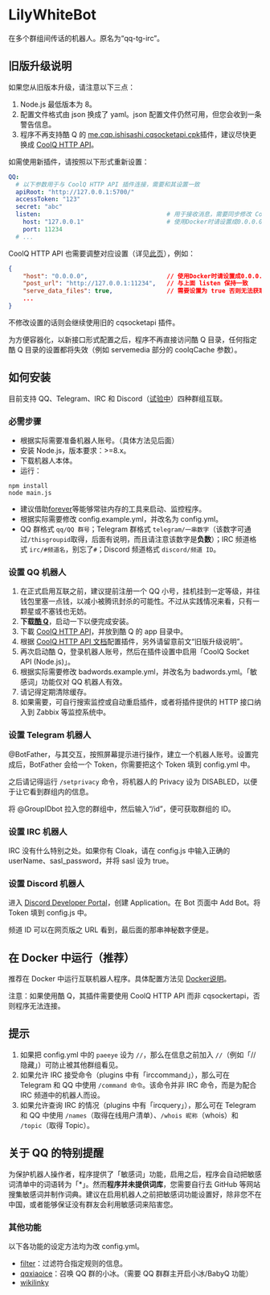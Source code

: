 LilyWhiteBot
===
在多个群组间传话的机器人。原名为“qq-tg-irc”。

## 旧版升级说明
如果您从旧版本升级，请注意以下三点：

1. Node.js 最低版本为 8。
2. 配置文件格式由 json 换成了 yaml。json 配置文件仍然可用，但您会收到一条警告信息。
3. 程序不再支持酷 Q 的 [me.cqp.ishisashi.cqsocketapi.cpk](https://dl.bintray.com/mrhso/cqsocketapi/me.cqp.ishisashi.cqsocketapi.cpk)插件，建议尽快更换成 [CoolQ HTTP API](https://cqhttp.cc/)。

如需使用新插件，请按照以下形式重新设置：
```yaml
QQ:
  # 以下参数用于与 CoolQ HTTP API 插件连接，需要和其设置一致
  apiRoot: "http://127.0.0.1:5700/"
  accessToken: "123"
  secret: "abc"
  listen:                                   # 用于接收消息，需要同步修改 CoolQ HTTP API 插件中 post_url 参数
    host: "127.0.0.1"                       # 使用Docker时请设置成0.0.0.0
    port: 11234
  # ...
```

CoolQ HTTP API 也需要调整对应设置（详见[此页](https://cqhttp.cc/docs/4.11/#/Configuration)），例如：
```json
{
    "host": "0.0.0.0",                      // 使用Docker时请设置成0.0.0.0
    "post_url": "http://127.0.0.1:11234",   // 与上面 listen 保持一致
    "serve_data_files": true,               // 需要设置为 true 否则无法获取图片消息内容
    ...
}
```

不修改设置的话则会继续使用旧的 cqsocketapi 插件。

为方便容器化，以新接口形式配置之后，程序不再直接访问酷 Q 目录，任何指定酷 Q 目录的设置都将失效（例如 servemedia 部分的 coolqCache 参数）。

## 如何安装
目前支持 QQ、Telegram、IRC 和 Discord（[试验中](https://github.com/mrhso/LilyWhiteBot/issues/4)）四种群组互联。

### 必需步骤
* 根据实际需要准备机器人账号。（具体方法见后面）
* 安装 Node.js，版本要求：>=8.x。
* 下载机器人本体。
* 运行：
```
npm install
node main.js
```
* 建议借助[forever](https://github.com/foreversd/forever)等能够常驻内存的工具来启动、监控程序。
* 根据实际需要修改 config.example.yml，并改名为 config.yml。
* QQ 群格式 `qq/QQ 群号`；Telegram 群格式 `telegram/一串数字`（该数字可通过`/thisgroupid`取得，后面有说明，而且请注意该数字是**负数**）；IRC 频道格式 `irc/#频道名`，别忘了`#`；Discord 频道格式 `discord/频道 ID`。

### 设置 QQ 机器人
1. 在正式启用互联之前，建议提前注册一个 QQ 小号，挂机挂到一定等级，并往钱包里塞一点钱，以减小被腾讯封杀的可能性。不过从实践情况来看，只有一颗星或不塞钱也无妨。
2. **下载[酷 Q](https://cqp.cc/)**，启动一下以便完成安装。
3. 下載 [CoolQ HTTP API](https://cqhttp.cc/)，并放到酷 Q 的 app 目录中。
4. 根据 [CoolQ HTTP API 文档](https://cqhttp.cc/docs/4.11/#/Configuration)配置插件，另外请留意前文“旧版升级说明”。
5. 再次启动酷 Q，登录机器人账号，然后在插件设置中启用「CoolQ Socket API (Node.js)」。
6. 根据实际需要修改 badwords.example.yml，并改名为 badwords.yml。「敏感词」功能仅对 QQ 机器人有效。
7. 请记得定期清除缓存。
8. 如果需要，可自行搜索监控或自动重启插件，或者将插件提供的 HTTP 接口纳入到 Zabbix 等监控系统中。

### 设置 Telegram 机器人
@BotFather，与其交互，按照屏幕提示进行操作，建立一个机器人账号。设置完成后，BotFather 会给一个 Token，你需要把这个 Token 填到 config.yml 中。

之后请记得运行 `/setprivacy` 命令，将机器人的 Privacy 设为 DISABLED，以便于让它看到群组内的信息。

将 @GroupIDbot 拉入您的群组中，然后输入“/id”，便可获取群组的 ID。

### 设置 IRC 机器人
IRC 没有什么特别之处。如果你有 Cloak，请在 config.js 中输入正确的 userName、sasl_password，并将 sasl 设为 true。

### 设置 Discord 机器人
进入 [Discord Developer Portal](https://discordapp.com/developers/applications/)，创建 Application。在 Bot 页面中 Add Bot。将 Token 填到 config.js 中。

频道 ID 可以在网页版之 URL 看到，最后面的那串神秘数字便是。

## 在 Docker 中运行（推荐）
推荐在 Docker 中运行互联机器人程序。具体配置方法见 [Docker说明](https://github.com/infnan/LilyWhiteBot/blob/master/README_Docker.md)。

注意：如果使用酷 Q，其插件需要使用 CoolQ HTTP API 而非 cqsockertapi，否则程序无法连接。

## 提示
1. 如果把 config.yml 中的 `paeeye` 设为 `//`，那么在信息之前加入 `//`（例如「//隐藏」）可防止被其他群组看见。
2. 如果允许 IRC 接受命令（plugins 中有「irccommand」），那么可在 Telegram 和 QQ 中使用 `/command 命令`。该命令并非 IRC 命令，而是为配合 IRC 频道中的机器人而设。
3. 如果允许查询 IRC 的情况（plugins 中有「ircquery」），那么可在 Telegram 和 QQ 中使用 `/names`（取得在线用户清单）、`/whois 昵称`（whois）和 `/topic`（取得 Topic）。

## 关于 QQ 的特别提醒
为保护机器人操作者，程序提供了「敏感词」功能，启用之后，程序会自动把敏感词清单中的词语转为「*」。然而**程序并未提供词库**，您需要自行去 GitHub 等网站搜集敏感词并制作词典。建议在启用机器人之前把敏感词功能设置好，除非您不在中国，或者能够保证没有群友会利用敏感词来陷害您。

### 其他功能
以下各功能的设定方法均为改 config.yml。
* [filter](https://github.com/mrhso/LilyWhiteBot/blob/master/plugins/filter.js)：过滤符合指定规则的信息。
* [qqxiaoice](https://github.com/mrhso/LilyWhiteBot/blob/master/plugins/qqxiaoice.js)：召唤 QQ 群的小冰。（需要 QQ 群群主开启小冰/BabyQ 功能）
* [wikilinky](https://github.com/mrhso/LilyWhiteBot/blob/master/plugins/wikilinky.js)
